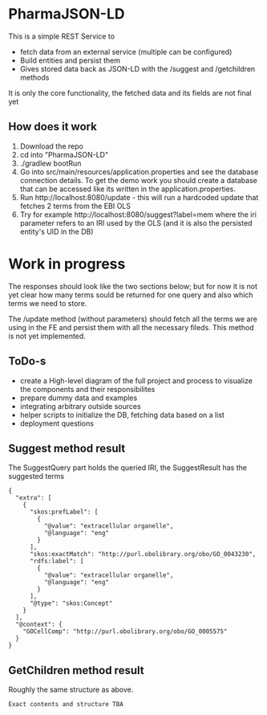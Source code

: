 # PharmaJSON-LD

This is a simple REST Service to
- fetch data from an external service (multiple can be configured)
- Build entities and persist them
- Gives stored data back as JSON-LD with the /suggest and /getchildren methods

It is only the core functionality, the fetched data and its fields are not final yet

## How does it work

1. Download the repo
2. cd into "PharmaJSON-LD"
3. ./gradlew bootRun
4. Go into src/main/resources/application.properties and see the database connection details. To get the demo work you should create a database that can be accessed like its written in the application.properties.
5. Run http://localhost:8080/update - this will run a hardcoded update that fetches 2 terms from the EBI OLS
6. Try for example http://localhost:8080/suggest?label=mem where the iri parameter refers to an IRI used by the OLS (and it is also the persisted entity's UID in the DB)


# Work in progress

The responses should look like the two sections below; but for now it is not yet clear how many terms sould be returned for one query and also which terms we need to store.

The /update method (without parameters) should fetch all the terms we are using in the FE and persist them with all the necessary fileds. This method is not yet implemented.

## ToDo-s
- create a High-level diagram of the full project and process to visualize the components and their responsibilites
- prepare dummy data and examples
- integrating arbitrary outside sources
- helper scripts to initialize the DB, fetching data based on a list
- deployment questions


## Suggest method result
The SuggestQuery part holds the queried IRI, the SuggestResult has the suggested terms

```
{
  "extra": [
    {
      "skos:prefLabel": [
        {
          "@value": "extracellular organelle",
          "@language": "eng"
        }
      ],
      "skos:exactMatch": "http://purl.obolibrary.org/obo/GO_0043230",
      "rdfs:label": [
        {
          "@value": "extracellular organelle",
          "@language": "eng"
        }
      ],
      "@type": "skos:Concept"
    }
  ],
  "@context": {
    "GOCellComp": "http://purl.obolibrary.org/obo/GO_0005575"
  }
}
```


## GetChildren method result
Roughly the same structure as above.
```
Exact contents and structure TBA
```
